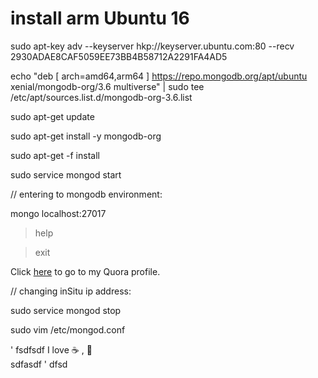 # install arm Ubuntu 16

sudo apt-key adv --keyserver hkp://keyserver.ubuntu.com:80 --recv 2930ADAE8CAF5059EE73BB4B58712A2291FA4AD5

echo "deb [ arch=amd64,arm64 ] https://repo.mongodb.org/apt/ubuntu xenial/mongodb-org/3.6 multiverse" | sudo tee /etc/apt/sources.list.d/mongodb-org-3.6.list

sudo apt-get update

sudo apt-get install -y mongodb-org

 sudo apt-get -f install

sudo service mongod start

// entering to mongodb environment:

mongo localhost:27017

>help

>exit

Click [here](quora.com/profile/Ashish-Kulkarni-100) to go to my Quora profile. 


// changing inSitu ip address:

sudo service mongod stop

sudo vim /etc/mongod.conf

'     fsdfsdf
    I love :coffee: , :pizza:  
     sdfasdf
'
dfsd


